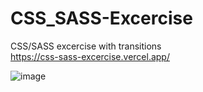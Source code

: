 # CSS_SASS-Excercise

CSS/SASS excercise with transitions </br>
https://css-sass-excercise.vercel.app/

![image](https://user-images.githubusercontent.com/102415578/226109578-357f8edd-7bca-42e9-9a7f-d326e853aa00.png)
